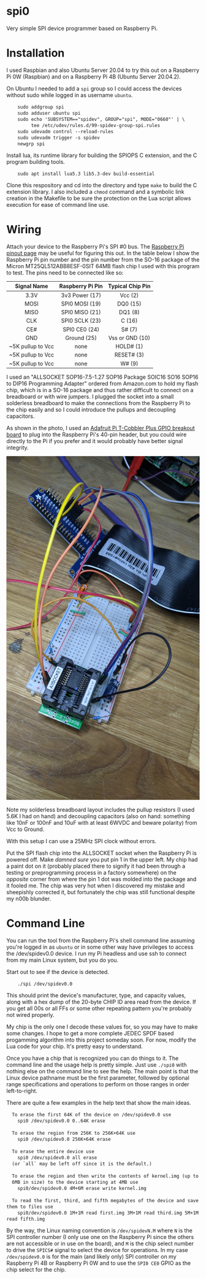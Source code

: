 # spi0
Very simple SPI device programmer based on Raspberry Pi.


# Installation
I used Raspbian and also Ubuntu Server 20.04 to try this out on a
Raspberry Pi 0W (Raspbian) and on a Raspberry Pi 4B (Ubuntu Server
20.04.2).

On Ubuntu I needed to add a `spi` group so I could access the devices
without sudo while logged in as username `ubuntu`.

```
    sudo addgroup spi
    sudo adduser ubuntu spi
    sudo echo 'SUBSYSTEM=="spidev", GROUP="spi", MODE="0660"' | \
         tee /etc/udev/rules.d/99-spidev-group-spi.rules
    sudo udevadm control --reload-rules
    sudo udevadm trigger -s spidev
    newgrp spi
```

Install lua, its runtime library for building the SPIOPS C extension, and the C program building tools.
```
    sudo apt install lua5.3 lib5.3-dev build-essential
```

Clone this respository and cd into the directory and type `make` to
build the C extension library. I also included a `chmod` command and a
symbolic link creation in the Makefile to be sure the protection on
the Lua script allows execution for ease of command line use.


# Wiring
Attach your device to the Raspberry Pi's SPI #0 bus. The [Raspberry Pi
pinout page](https://pinout.xyz) may be useful for figuring this out.
In the table below I show the Raspberry Pi pin number and the pin
number from the SO-16 package of the Micron MT25QL512ABB8ESF-0SIT 64MB
flash chip I used with this program to test. The pins need to be
connected like so:

| Signal Name | Raspberry Pi Pin | Typical Chip Pin |
| :---: | :---: | :---: |
| 3.3V | 3v3 Power (17) | Vcc (2) |
| MOSI | SPI0 MOSI (19) | DQ0 (15) |
| MISO | SPI0 MISO (21) | DQ1 (8) |
| CLK | SPI0 SCLK (23) | C (16) |
| CE# | SPI0 CE0 (24) | S# (7) |
| GND | Ground (25)  | Vss or GND (10) |
| ~5K pullup to Vcc | none | HOLD# (1) |
| ~5K pullup to Vcc | none | RESET# (3) |
| ~5K pullup to Vcc | none | W# (9) |

I used an "ALLSOCKET SOP16-7.5-1.27 SOP16 Package SOIC16 SO16 SOP16 to
DIP16 Programming Adapter" ordered from Amazon.com to hold my flash
chip, which is in a SO-16 package and thus rather difficult to connect
on a breadboard or with wire jumpers. I plugged the socket into a
small solderless breadboard to make the connections from the Raspberry
Pi to the chip easily and so I could introduce the pullups and
decoupling capacitors.

As shown in the photo, I used an [Adafruit Pi T-Cobbler Plus GPIO
breakout
board](https://www.adafruit.com/product/2028?gclid=Cj0KCQjw1a6EBhC0ARIsAOiTkrH6D3qvxtPNJfqzyV0hTqGdaxXUhkRU14rMwLCQlZS6TE12sQti9rUaAhjpEALw_wcB)
to plug into the Raspberry Pi's 40-pin header, but you could wire
directly to the Pi if you prefer and it would probably have better
signal integrity.

![Raspberry Pi T-Cobbler attached to solderless breadboard with SPI flash chip socket attached](pics/PXL_20210430_195057730.jpg)

Note my solderless breadboard layout includes the pullup resistors (I
used 5.6K I had on hand) and decoupling capacitors (also on hand:
something like 10nF or 100nF and 10uF with at least 6WVDC and beware
polarity) from Vcc to Ground.

With this setup I can use a 25MHz SPI clock without errors.

Put the SPI flash chip into the ALLSOCKET socket when the Raspberry Pi
is powered off. Make _damned sure_ you put pin 1 in the upper left. My
chip had a paint dot on it (probably placed there to signify it had
been through a testing or preprogramming process in a factory
somewhere) on the _opposite_ corner from where the pin 1 dot was
molded into the package and it fooled me. The chip was very hot when I
discovered my mistake and sheepishly corrected it, but fortunately the
chip was still functional despite my n00b blunder.


# Command Line
You can run the tool from the Raspberry Pi's shell command line
assuming you're logged in as `ubuntu` or in some other way have
privileges to access the /dev/spidev0.0 device. I run my Pi headless
and use ssh to connect from my main Linux system, but you do you.

Start out to see if the device is detected.

```
    ./spi /dev/spidev0.0
```

This should print the device's manufacturer, type, and capacity
values, along with a hex dump of the 20-byte CHIP ID area read from
the device. If you get all 00s or all FFs or some other repeating
pattern you're probably not wired properly.

My chip is the only one I decode these values for, so you may have to
make some changes. I hope to get a more complete JEDEC SPDF based
progamming algorithm into this project someday soon. For now, modify
the Lua code for your chip. It's pretty easy to understand.

Once you have a chip that is recognized you can do things to it. The
command line and the usage help is pretty simple. Just use `./spi0`
with nothing else on the command line to see the help. The main point
is that the Linux device pathname must be the first parameter,
followed by optional range specifications and operations to perform on
those ranges in order left-to-right.

There are quite a few examples in the help text that show the main ideas.

```
  To erase the first 64K of the device on /dev/spidev0.0 use
    spi0 /dev/spidev0.0 0..64K erase

  To erase the region from 256K to 256K+64K use
    spi0 /dev/spidev0.0 256K+64K erase

  To erase the entire device use
    spi0 /dev/spidev0.0 all erase
  (or `all` may be left off since it is the default.)

  To erase the region and then write the contents of kernel.img (up to
  6MB in size) to the device starting at 4MB use
    spi0/dev/spidev0.0 4M+6M erase write kernel.img

  To read the first, third, and fifth megabytes of the device and save them to files use
    spi0/dev/spidev0.0 1M+1M read first.img 3M+1M read third.img 5M+1M read fifth.img
```

By the way, the Linux naming convention is `/dev/spidevN.M` where `N`
is the SPI controller number (I only use one on the Raspberry Pi since
the others are not accessible or in use on the board), and `M` is the
chip select number to drive the `SPICS#` signal to select the device
for operations. In my case `/dev/spidev0.0` is for the main (and
likely only) SPI controller on my Raspberry Pi 4B or Raspberry Pi 0W
and to use the `SPI0 CE0` GPIO as the chip select for the chip.
